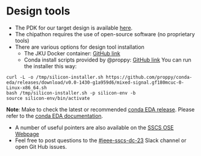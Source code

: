 # Design tools

* The PDK for our target design is available [here](https://github.com/google/gf180mcu-pdk).  
* The chipathon requires the use of open-source software (no proprietary tools)
* There are various options for design tool installation
  * The JKU Docker container: [GitHub link](https://github.com/hpretl/iic-osic-tools)
  * Conda install scripts provided by @proppy: [GitHub link](https://github.com/proppy/conda-eda/releases/)
You can run the installer this way:
``` 
curl -L -o /tmp/silicon-installer.sh https://github.com/proppy/conda-eda/releases/download/v0.0-1430-g1a959d6/mixed-signal.gf180mcuc-0-Linux-x86_64.sh
bash /tmp/silicon-installer.sh -p silicon-env -b
source silicon-env/bin/activate
```
 **Note**: Make to check the latest or recommended [conda EDA release](https://github.com/proppy/conda-eda/releases/). Please refer to the [conda EDA documentation](https://hdl.github.io/conda-eda/).
 
* A number of useful pointers are also available on the [SSCS OSE Webpage](https://sscs-ose.github.io/)
* Feel free to post questions to the [#ieee-sscs-dc-23](https://join.slack.com/share/enQtNDc1MjgzMTc4NTYyMC03YTY5NjI0NGUxN2UyMjgzZmI5YTQyYTcxMzQxY2M4NjUyMTk3ODE3ZTgzNTY2ZmQ3M2Y0NjYyZDQ4NWZjYmQ5) Slack channel or open Git Hub issues.
